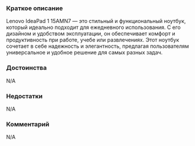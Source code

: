 ### **Краткое описание**
Lenovo IdeaPad 1 15AMN7 — это стильный и функциональный ноутбук, который идеально подходит для ежедневного использования. С его дизайном и удобством эксплуатации, он обеспечивает комфорт и продуктивность при работе, учебе или развлечениях. Этот ноутбук сочетает в себе надежность и элегантность, предлагая пользователям универсальное и удобное решение для самых разных задач.

### **Достоинства**
N/A

### **Недостатки**
N/A

### **Комментарий**
N/A
